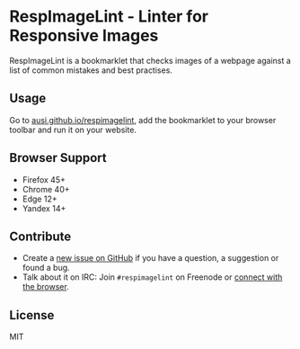 # RespImageLint - Linter for Responsive Images

RespImageLint is a bookmarklet that checks images of a webpage against a list of common mistakes and best practises.

## Usage

Go to [ausi.github.io/respimagelint](https://ausi.github.io/respimagelint/), add the bookmarklet to your browser toolbar and run it on your website.

## Browser Support

* Firefox 45+
* Chrome 40+
* Edge 12+
* Yandex 14+

## Contribute

* Create a [new issue on GitHub](https://github.com/ausi/respimagelint/issues/new) if you have a question, a suggestion or found a bug.
* Talk about it on IRC: Join `#respimagelint` on Freenode or [connect with the browser](https://webchat.freenode.net?randomnick=1&channels=%23respimagelint&prompt=1).

## License

MIT
